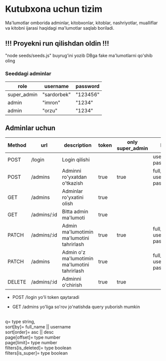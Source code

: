 # Kutubxona uchun tizim

Ma'lumotlar omborida adminlar, kitobxonlar, kitoblar, nashriyotlar, mualliflar va kitobni ijarasi haqidagi ma'lumotlar saqlab boriladi.

## !!! Proyekni run qilishdan oldin !!!
"node seeds/seeds.js" buyrug'ini yozib DBga fake ma'lumotlarni qo'shib oling

### Seeddagi adminlar

| role | username | password |
| --- | --- | --- |
| super_admin | "sardorbek" | "123456" |
| admin | "imron" | "1234" |
| admin | "orzu" | "1234" |

## Adminlar uchun

| Method | url | description | token | only super_admin | body |
|---|---|---|---|---|---|
| POST | /login | Login qilishi | | | username, password |
| POST | /admins | Adminni ro'yxatdan o'tkazish | true | true | full_name, username, password |
| GET | /admins | Adminlar ro'yxatini olish | true | | |
| GET | /admins/:id | Bitta admin ma'lumoti | true | | |
| PATCH | /admins/:id | Admin ma'lumotimin ma'lumotini tahrirlash | true | true | full_name?, username?, password? |
| PATCH | /admins | Admin o'z ma'lumotimin ma'lumotini tahrirlash | true | | full_name?, username?, password? |
| DELETE | /admins/:id | Adminni o'chirish | true | true | |


* POST /login yo'li token qaytaradi

* GET /admins yo'liga so'rov jo'natishda query yuborish mumkin
<br>
q= type string,
<br>
sort[by]= full_name || username
<br>
sort[order]= asc || desc
<br>
page[offset]= type number
<br>
page[limit]= type number
<br>
filters[is_deleted]= type boolean
<br>
filters[is_super]= type boolean